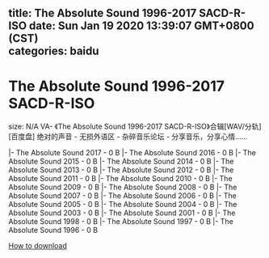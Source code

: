 
title: The Absolute Sound 1996-2017 SACD-R-ISO
date: Sun Jan 19 2020 13:39:07 GMT+0800 (CST)    
categories: baidu
---

# The Absolute Sound 1996-2017 SACD-R-ISO
size: N/A
 VA- 《The Absolute Sound 1996-2017 SACD-R-ISO》合辑[WAV/分轨][百度盘] 绝对的声音 - 无损外语区 - 杂碎音乐论坛 - 分享音乐，分享心情……
 
|- The Absolute Sound 2017 - 0 B
|- The Absolute Sound 2016 - 0 B
|- The Absolute Sound 2015 - 0 B
|- The Absolute Sound 2014 - 0 B
|- The Absolute Sound 2013 - 0 B
|- The Absolute Sound 2012 - 0 B
|- The Absolute Sound 2011 - 0 B
|- The Absolute Sound 2010 - 0 B
|- The Absolute Sound 2009 - 0 B
|- The Absolute Sound 2008 - 0 B
|- The Absolute Sound 2007 - 0 B
|- The Absolute Sound 2006 - 0 B
|- The Absolute Sound 2005 - 0 B
|- The Absolute Sound 2004 - 0 B
|- The Absolute Sound 2003 - 0 B
|- The Absolute Sound 2001 - 0 B
|- The Absolute Sound 1998 - 0 B
|- The Absolute Sound 1997 - 0 B
|- The Absolute Sound 1996 - 0 B

[How to download](https://bpcam.bemobtrk.com/go/2ceec3aa-1ca2-46d6-b9ff-aaa5c184517c?jno=3257)